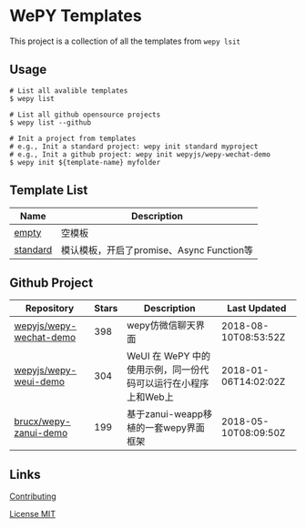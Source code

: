 # WePY Templates

This project is a collection of all the templates from `wepy lsit`

## Usage

```
# List all avalible templates
$ wepy list

# List all github opensource projects
$ wepy list --github

# Init a project from templates
# e.g., Init a standard project: wepy init standard myproject
# e.g., Init a github project: wepy init wepyjs/wepy-wechat-demo
$ wepy init ${template-name} myfolder
```

## Template List

| Name | Description |
| --- | --- |
| [empty](https://github.com/wepyjs/wepy_templates/tree/master/templates/empty) | 空模板 |
| [standard](https://github.com/wepyjs/wepy_templates/tree/master/templates/standard) | 模认模板，开启了promise、Async Function等 |

## Github Project

| Repository | Stars | Description | Last Updated |
| --- | --- | --- | --- |
| [wepyjs/wepy-wechat-demo](https://github.com/wepyjs/wepy-wechat-demo) | 398 | wepy仿微信聊天界面 | 2018-08-10T08:53:52Z |
| [wepyjs/wepy-weui-demo](https://github.com/wepyjs/wepy-weui-demo) | 304 | WeUI 在 WePY 中的使用示例，同一份代码可以运行在小程序上和Web上 | 2018-01-06T14:02:02Z |
| [brucx/wepy-zanui-demo](https://github.com/brucx/wepy-zanui-demo) | 199 | 基于zanui-weapp移植的一套wepy界面框架 | 2018-05-10T08:09:50Z |

## Links

[Contributing](https://github.com/wepyjs/wepy-templates/blob/master/CONTRIBUTING.md)

[License MIT](https://github.com/wepyjs/wepy-templates/blob/master/LICENSE)

